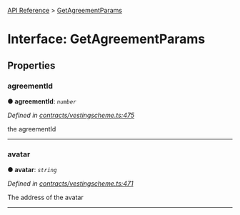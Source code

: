 [API Reference](../README.md) > [GetAgreementParams](../interfaces/GetAgreementParams.md)



# Interface: GetAgreementParams


## Properties
<a id="agreementId"></a>

###  agreementId

**●  agreementId**:  *`number`* 

*Defined in [contracts/vestingscheme.ts:475](https://github.com/daostack/arc.js/blob/616f6e7/lib/contracts/vestingscheme.ts#L475)*



the agreementId




___

<a id="avatar"></a>

###  avatar

**●  avatar**:  *`string`* 

*Defined in [contracts/vestingscheme.ts:471](https://github.com/daostack/arc.js/blob/616f6e7/lib/contracts/vestingscheme.ts#L471)*



The address of the avatar




___


